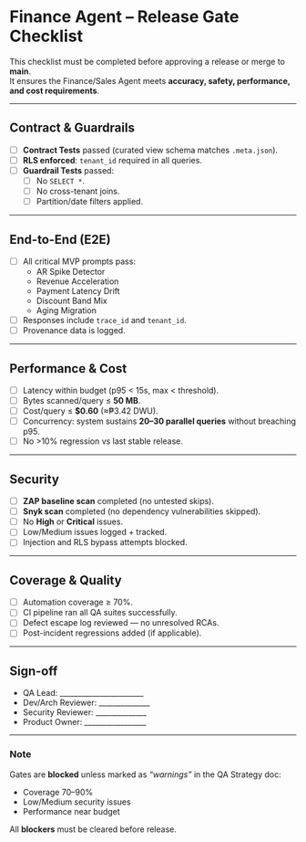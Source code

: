 # Finance Agent – Release Gate Checklist

This checklist must be completed before approving a release or merge to **main**.  
It ensures the Finance/Sales Agent meets **accuracy, safety, performance, and cost requirements**.

---

## Contract & Guardrails
- [ ] **Contract Tests** passed (curated view schema matches `.meta.json`).
- [ ] **RLS enforced**: `tenant_id` required in all queries.
- [ ] **Guardrail Tests** passed:
  - [ ] No `SELECT *`.
  - [ ] No cross-tenant joins.
  - [ ] Partition/date filters applied.

---

## End-to-End (E2E)
- [ ] All critical MVP prompts pass:
  - AR Spike Detector  
  - Revenue Acceleration  
  - Payment Latency Drift  
  - Discount Band Mix  
  - Aging Migration  
- [ ] Responses include `trace_id` and `tenant_id`.
- [ ] Provenance data is logged.

---

## Performance & Cost
- [ ] Latency within budget (p95 < 15s, max < threshold).
- [ ] Bytes scanned/query ≤ **50 MB**.
- [ ] Cost/query ≤ **$0.60** (≈₱3.42 DWU).
- [ ] Concurrency: system sustains **20–30 parallel queries** without breaching p95.
- [ ] No >10% regression vs last stable release.

---

## Security
- [ ] **ZAP baseline scan** completed (no untested skips).
- [ ] **Snyk scan** completed (no dependency vulnerabilities skipped).
- [ ] No **High** or **Critical** issues.
- [ ] Low/Medium issues logged + tracked.
- [ ] Injection and RLS bypass attempts blocked.

---

## Coverage & Quality
- [ ] Automation coverage ≥ 70%.
- [ ] CI pipeline ran all QA suites successfully.
- [ ] Defect escape log reviewed — no unresolved RCAs.
- [ ] Post-incident regressions added (if applicable).

---

## Sign-off
- QA Lead: _______________________  
- Dev/Arch Reviewer: ______________  
- Security Reviewer: ______________  
- Product Owner: _________________  

---

### Note
Gates are **blocked** unless marked as *“warnings”* in the QA Strategy doc:  
- Coverage 70–90%  
- Low/Medium security issues  
- Performance near budget  

All **blockers** must be cleared before release.